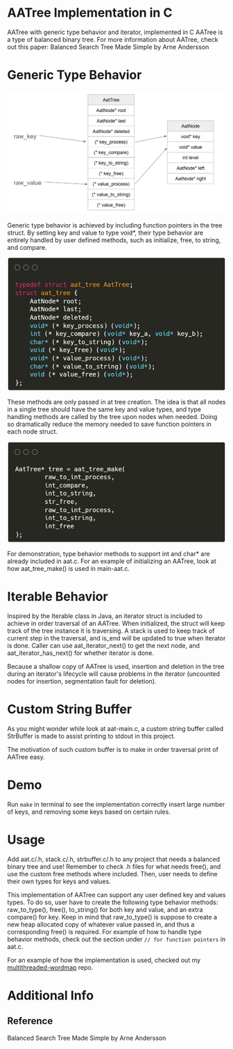 # AATree Implementation in C

AATree with generic type behavior and iterator, implemented in C
AATree is a type of balanced binary tree. For more information about AATree, check out this paper: Balanced Search Tree Made Simple by Arne Andersson

# Generic Type Behavior
![Generic Type Behavior Processes](images/genericProcess.png)

Generic type behavior is achieved by including function pointers in the tree struct. By setting key and value to type void*, their type behavior are entirely handled by user defined methods, such as initialize, free, to string, and compare.

![AATree Struct](images/aatStruct.png)

These methods are only passed in at tree creation. The idea is that all nodes in a single tree should have the same key and value types, and type handling methods are called by the tree upon nodes when needed. Doing so dramatically reduce the memory needed to save function pointers in each node struct.

![Type Behavior Methods](images/aatMake.png)

For demonstration, type behavior methods to support int and char* are already included in aat.c. For an example of initializing an AATree, look at how aat_tree_make() is used in main-aat.c.

# Iterable Behavior
Inspired by the Iterable class in Java, an iterator struct is included to achieve in order traversal of an AATree. When initialized, the struct will keep track of the tree instance it is traversing. A stack is used to keep track of current step in the traversal, and is_end will be updated to true when iterator is done. Caller can use aat_iterator_next() to get the next node, and aat_iterator_has_next() for whether iterator is done.

Because a shallow copy of AATree is used, insertion and deletion in the tree during an iterator's lifecycle will cause problems in the iterator (uncounted nodes for insertion, segmentation fault for deletion).

# Custom String Buffer
As you might wonder while look at aat-main.c, a custom string buffer called StrBuffer is made to assist printing to stdout in this project.

The motivation of such custom buffer is to make in order traversal print of AATree easy.

# Demo
Run `make` in terminal to see the implementation correctly insert large number of keys, and removing some keys based on certain rules.

# Usage
Add aat.c/.h, stack.c/.h, strbuffer.c/.h to any project that needs a balanced binary tree and use! Remember to check .h files for what needs free(), and use the custom free methods where included. Then, user needs to define their own types for keys and values.

This implementation of AATree can support any user defined key and values types. To do so, user have to create the following type behavior methods: raw_to_type(), free(), to_string() for both key and value, and an extra compare() for key. Keep in mind that raw_to_type() is suppose to create a new heap allocated copy of whatever value passed in, and thus a corresponding free() is required. For example of how to handle type behavior methods, check out the section under `// for function pointers` in aat.c.

For an example of how the implementation is used, checked out my [multithreaded-wordmap](https://github.com/chongdayou/multithreaded-wordmap) repo.

# Additional Info
## Reference
Balanced Search Tree Made Simple by Arne Andersson